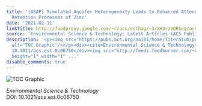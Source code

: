 ```yaml
---
title: '[ASAP] Simulated Aquifer Heterogeneity Leads to Enhanced Attenuation and Multiple
  Retention Processes of Zinc'
date: '2021-02-11'
linkTitle: http://feedproxy.google.com/~r/acs/esthag/~3/XH3raVQR5eg/acs.est.0c06750
source: 'Environmental Science & Technology: Latest Articles (ACS Publications)'
description: '<p><img src="https://pubs.acs.org/na101/home/literatum/publisher/achs/journals/content/esthag/0/esthag.ahead-of-print/acs.est.0c06750/20210211/images/medium/es0c06750_0007.gif"
  alt="TOC Graphic"/></p><div><cite>Environmental Science & Technology</cite></div><div>DOI:
  10.1021/acs.est.0c06750</div><img src="http://feeds.feedburner.com/~r/acs/esthag/~4/XH3raVQR5eg"
  height="1" width="1" ...'
disable_comments: true
---
```

<p><img src="https://pubs.acs.org/na101/home/literatum/publisher/achs/journals/content/esthag/0/esthag.ahead-of-print/acs.est.0c06750/20210211/images/medium/es0c06750_0007.gif" alt="TOC Graphic"/></p><div><cite>Environmental Science & Technology</cite></div><div>DOI: 10.1021/acs.est.0c06750</div><img src="http://feeds.feedburner.com/~r/acs/esthag/~4/XH3raVQR5eg" height="1" width="1" ...